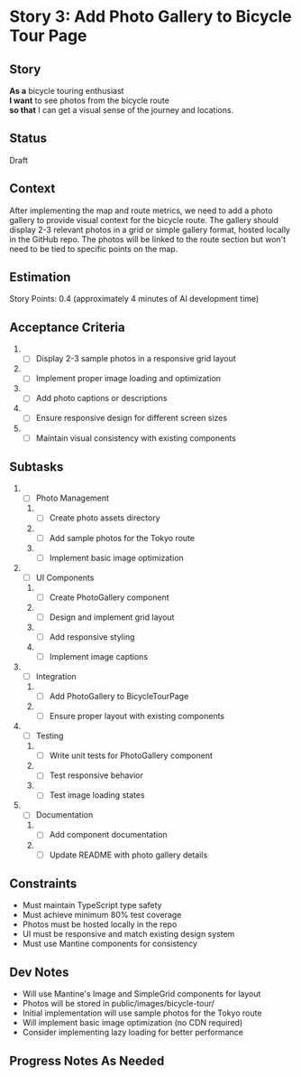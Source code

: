 # Story 3: Add Photo Gallery to Bicycle Tour Page

## Story

**As a** bicycle touring enthusiast\
**I want** to see photos from the bicycle route\
**so that** I can get a visual sense of the journey and locations.

## Status

Draft

## Context

After implementing the map and route metrics, we need to add a photo gallery to provide visual context for the bicycle route. The gallery should display 2-3 relevant photos in a grid or simple gallery format, hosted locally in the GitHub repo. The photos will be linked to the route section but won't need to be tied to specific points on the map.

## Estimation

Story Points: 0.4 (approximately 4 minutes of AI development time)

## Acceptance Criteria

1. - [ ] Display 2-3 sample photos in a responsive grid layout
2. - [ ] Implement proper image loading and optimization
3. - [ ] Add photo captions or descriptions
4. - [ ] Ensure responsive design for different screen sizes
5. - [ ] Maintain visual consistency with existing components

## Subtasks

1. - [ ] Photo Management
   1. - [ ] Create photo assets directory
   2. - [ ] Add sample photos for the Tokyo route
   3. - [ ] Implement basic image optimization
2. - [ ] UI Components
   1. - [ ] Create PhotoGallery component
   2. - [ ] Design and implement grid layout
   3. - [ ] Add responsive styling
   4. - [ ] Implement image captions
3. - [ ] Integration
   1. - [ ] Add PhotoGallery to BicycleTourPage
   2. - [ ] Ensure proper layout with existing components
4. - [ ] Testing
   1. - [ ] Write unit tests for PhotoGallery component
   2. - [ ] Test responsive behavior
   3. - [ ] Test image loading states
5. - [ ] Documentation
   1. - [ ] Add component documentation
   2. - [ ] Update README with photo gallery details

## Constraints

- Must maintain TypeScript type safety
- Must achieve minimum 80% test coverage
- Photos must be hosted locally in the repo
- UI must be responsive and match existing design system
- Must use Mantine components for consistency

## Dev Notes

- Will use Mantine's Image and SimpleGrid components for layout
- Photos will be stored in public/images/bicycle-tour/
- Initial implementation will use sample photos for the Tokyo route
- Will implement basic image optimization (no CDN required)
- Consider implementing lazy loading for better performance

## Progress Notes As Needed
